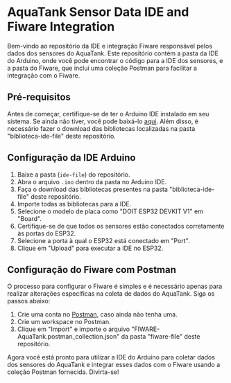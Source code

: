 # AquaTank Sensor Data IDE and Fiware Integration

Bem-vindo ao repositório da IDE e integração Fiware responsável pelos dados dos sensores do AquaTank. Este repositório contém a pasta da IDE do Arduino, onde você pode encontrar o código para a IDE dos sensores, e a pasta do Fiware, que inclui uma coleção Postman para facilitar a integração com o Fiware.

## Pré-requisitos

Antes de começar, certifique-se de ter o Arduino IDE instalado em seu sistema. Se ainda não tiver, você pode baixá-lo [aqui]([link](https://www.arduino.cc/en/software)). Além disso, é necessário fazer o download das bibliotecas localizadas na pasta "biblioteca-ide-file" deste repositório.

## Configuração da IDE Arduino

1. Baixe a pasta (`ide-file`) do repositório.
2. Abra o arquivo `.ino` dentro da pasta no Arduino IDE.
3. Faça o download das bibliotecas presentes na pasta "biblioteca-ide-file" deste repositório.
4. Importe todas as bibliotecas para a IDE.
5. Selecione o modelo de placa como "DOIT ESP32 DEVKIT V1" em "Board".
6. Certifique-se de que todos os sensores estão conectados corretamente às portas do ESP32.
7. Selecione a porta à qual o ESP32 está conectado em "Port".
8. Clique em "Upload" para executar a IDE no ESP32.

## Configuração do Fiware com Postman

O processo para configurar o Fiware é simples e é necessário apenas para realizar alterações específicas na coleta de dados do AquaTank. Siga os passos abaixo:

1. Crie uma conta no [Postman]([link](https://www.postman.com/)), caso ainda não tenha uma.
2. Crie um workspace no Postman.
3. Clique em "Import" e importe o arquivo "FIWARE-AquaTank.postman_collection.json" da pasta "fiware-file" deste repositório.

Agora você está pronto para utilizar a IDE do Arduino para coletar dados dos sensores do AquaTank e integrar esses dados com o Fiware usando a coleção Postman fornecida. Divirta-se!
